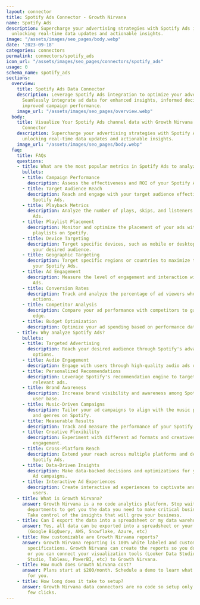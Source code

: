```yaml
---
layout: connector
title: Spotify Ads Connector - Growth Nirvana
name: Spotify Ads
description: Supercharge your advertising strategies with Spotify Ads integration,
  unlocking real-time data updates and actionable insights.
image: "/assets/images/seo_pages/body.webp"
date: '2023-09-18'
categories: connectors
permalink: connectors/spotify_ads
icon_url: "/assets/images/seo_pages/connectors/spotify_ads"
usage: 0
schema_name: spotify_ads
sections:
  overview:
    title: Spotify Ads Data Connector
    description: Leverage Spotify Ads integration to optimize your advertising campaigns.
      Seamlessly integrate ad data for enhanced insights, informed decisions, and
      improved campaign performance.
    image_url: "/assets/images/seo_pages/overview.webp"
  body:
    title: Visualize Your Spotify Ads channel data with Growth Nirvana's Spotify Ads
      Connector
    description: Supercharge your advertising strategies with Spotify Ads integration,
      unlocking real-time data updates and actionable insights.
    image_url: "/assets/images/seo_pages/body.webp"
  faq:
    title: FAQs
    questions:
    - title: What are the most popular metrics in Spotify Ads to analyze?
      bullets:
      - title: Campaign Performance
        description: Assess the effectiveness and ROI of your Spotify Ads campaigns.
      - title: Target Audience Reach
        description: Reach and engage with your target audience effectively through
          Spotify Ads.
      - title: Playback Metrics
        description: Analyze the number of plays, skips, and listeners for your Spotify
          Ads.
      - title: Playlist Placement
        description: Monitor and optimize the placement of your ads within popular
          playlists on Spotify.
      - title: Device Targeting
        description: Target specific devices, such as mobile or desktop, to reach
          your desired audience.
      - title: Geographic Targeting
        description: Target specific regions or countries to maximize the impact of
          your Spotify Ads.
      - title: Ad Engagement
        description: Measure the level of engagement and interaction with your Spotify
          Ads.
      - title: Conversion Rates
        description: Track and analyze the percentage of ad viewers who take desired
          actions.
      - title: Competitor Analysis
        description: Compare your ad performance with competitors to gain a competitive
          edge.
      - title: Budget Optimization
        description: Optimize your ad spending based on performance data and insights.
    - title: Why analyze Spotify Ads?
      bullets:
      - title: Targeted Advertising
        description: Reach your desired audience through Spotify's advanced targeting
          options.
      - title: Audio Engagement
        description: Engage with users through high-quality audio ads on Spotify.
      - title: Personalized Recommendations
        description: Leverage Spotify's recommendation engine to target users with
          relevant ads.
      - title: Brand Awareness
        description: Increase brand visibility and awareness among Spotify's extensive
          user base.
      - title: Music-Driven Campaigns
        description: Tailor your ad campaigns to align with the music preferences
          and genres on Spotify.
      - title: Measurable Results
        description: Track and measure the performance of your Spotify Ads in real-time.
      - title: Creative Flexibility
        description: Experiment with different ad formats and creatives to optimize
          engagement.
      - title: Cross-Platform Reach
        description: Extend your reach across multiple platforms and devices through
          Spotify Ads.
      - title: Data-Driven Insights
        description: Make data-backed decisions and optimizations for your Spotify
          Ad campaigns.
      - title: Interactive Ad Experiences
        description: Create interactive ad experiences to captivate and engage Spotify
          users.
    - title: What is Growth Nirvana?
      answer: Growth Nirvana is a no code analytics platform. Stop waiting for other
        departments to get you the data you need to make critical business decisions.
        Take control of the insights that will grow your business.
    - title: Can I export the data into a spreadsheet or my data warehouse?
      answer: Yes, all data can be exported into a spreadsheet or your data warehouse
        (Google BigQuery, AWS, Snowflake, Azure, etc)
    - title: How customizable are Growth Nirvana reports?
      answer: Growth Nirvana reporting is 100% white labeled and customized to your
        specifications. Growth Nirvana can create the reports so you don’t have to
        or you can connect your visualization tools (Looker Data Studio/Google Data
        Studio, Tableau, PowerBI, etc) to Growth Nirvana.
    - title: How much does Growth Nirvana cost?
      answer: Plans start at $200/month. Schedule a demo to learn what plan is best
        for you.
    - title: How long does it take to setup?
      answer: Growth Nirvana data connectors are no code so setup only requires a
        few clicks.
---
```

